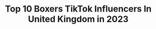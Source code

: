 ---
title: Top 10 Boxers TikTok Influencers In United Kingdom in 2023
description: >-
  Find top boxers TikTok influencers in United Kingdom in 2023. Most popular hashtags: #boxer #boxing #fyp #training.
platform: TikTok
hits: 46
text_top: Identify the best TikTok influencers on inBeat.
text_bottom: Our search engine has 46 TikTok influencers like this in United Kingdom for you to contact.
profiles:
  - username: "lethalboxing"
    fullname: >-
      King Hemphill
    bio: >-
      Best Boxing channel on tiktok!!! Daily vids on any boxers you request!! 👊👊👊
    location: "United Kingdom"
    followers: 75200
    engagement: 681
    commentsToLikes: 0.011706
    id: ckcotl56j8eyw0j23co4esg7r
    verified: false
    hashtags: "#boxingfans, #king, #boxing, #mexico"
  - username: "wimborneabc"
    fullname: >-
      Wimborne Boxing Club
    bio: >-
      England Boxing and BBBoC registered boxing club, Dorset
    location: "United Kingdom"
    followers: 32000
    engagement: 1448
    commentsToLikes: 0.014308
    id: ck8adficg5u470j78fx07px0z
    verified: false
    hashtags: "#girlsboxing, #boxing, #squad, #workhard"
  - username: "lionarofficial"
    fullname: >-
      Ali Rashid-Athlete & Youtuber
    bio: >-
      Motivational Athlete | 🙌🏽 1 Million Likes 🙌🏽 Strength Overcomes Weakness
    location: "United Kingdom"
    followers: 73000
    engagement: 486
    commentsToLikes: 0.056749
    id: ck97wwkt3sxzt0j780j4814cr
    verified: false
    hashtags: "#alirashid, #wow, #inspire, #ufc"
  - username: "ll_s_k_malik_17_ll"
    fullname: >-
      ꧁S_K_Malik_17꧂
    bio: >-
      ꧁S_K_Malik_17꧂ ꧁🇦🇫AFG_GANG🇦🇫꧂
    location: "United Kingdom"
    followers: 43100
    engagement: 1030
    commentsToLikes: 0.041466
    id: ck982tg0mhphv0j78r842kybg
    verified: false
    hashtags: "#perfectasiam, #tiktok, #afghanistan, #foyou"
  - username: "brotherhoodboxing"
    fullname: >-
      brotherhoodboxing
    bio: >-
      69kg Yorkshire Champion🏆 B R O T H E R H O O D ⚔️ Insta @brotherhoodboxing 📸
    location: "United Kingdom"
    followers: 27600
    engagement: 596
    commentsToLikes: 0.021363
    id: ck8adfhdp5tx40j78y1ziq5w6
    verified: false
    hashtags: "#boxingfans, #foryou, #fight, #houseoftiktok"
  - username: "a1fightgear"
    fullname: >-
      A1 Fight Gear
    bio: >-
      REFUSE TO LOSE
    location: "United Kingdom"
    followers: 17000
    engagement: 842
    commentsToLikes: 0.010835
    id: ckbkz2bruvec00j23wowk11w2
    verified: false
    hashtags: "#punching, #kickboxing, #abs, #tyson"
  - username: "seicholab"
    fullname: >-
      Seichō Lab
    bio: >-
      Boxing - Kickboxing - Muay Thai - MMA Videos 🥊 Shop our Canvas Art ⬇️
    location: "United Kingdom"
    followers: 14000
    engagement: 505
    commentsToLikes: 0.006320
    id: ckdhqfqyb1qoe0j23q28jwvoh
    verified: false
    hashtags: "#boxer, #training, #mma, #ufc"
  - username: "leapfrogcombatsports"
    fullname: >-
      LeapFrogCombatSports
    bio: >-
      We love Combat Sports It changes lives!! www.leapfrogcombatsports.com
    location: "United Kingdom"
    followers: 18200
    engagement: 596
    commentsToLikes: 0.004711
    id: ck9eja2n21r570j78876tpibk
    verified: false
    hashtags: "#thaiboxing, #k1, #muaythai, #muaythaigirl"
  - username: "evieannax"
    fullname: >-
      ❤️👑Evie-Anna 👑❤️
    bio: >-
      16💩 I’m 11.5% on my way to 100k The local with curly hair 🍻
    location: "United Kingdom"
    followers: 12200
    engagement: 2158
    commentsToLikes: 0.094355
    id: ckal7lfnofsfg0i78m9ll52mu
    verified: false
    hashtags: "#trend, #fyp, #fight, #couple"
  - username: "rmfisky"
    fullname: >-
      🧿 Richard Fisk
    bio: >-
      ❤️ @una_fisky ❤️ ❤️ My queen una fisky ❤️ #teamfisky
    location: "United Kingdom"
    followers: 13600
    engagement: 2013
    commentsToLikes: 0.219660
    id: cka6o4pa5e3np0i78z7w506vf
    verified: false
    hashtags: "#comedy, #loveyou, #alreadyfamouscrew, #shesmine"
---